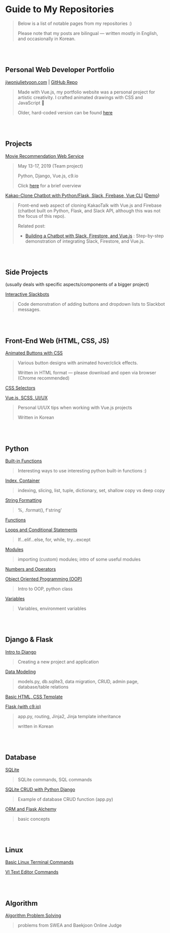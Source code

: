 

# Guide to My Repositories

> Below is a list of notable pages from my repositories :)
>
> Please note that my posts are bilingual — written mostly in English, and occasionally in Korean.

<br>

<br>

## Personal Web Developer Portfolio

[jiwonjulietyoon.com](https://www.jiwonjulietyoon.com/) | [GitHub Repo](https://github.com/jiwonjulietyoon/portfolio)

> Made with Vue.js, my portfolio website was a personal project for artistic creativity. I crafted animated drawings with CSS and JavaScript :european_castle:
>
> Older, hard-coded version can be found [here](<https://github.com/jiwonjulietyoon/OldPortfolio>)

<br>

<br>

## Projects

[Movie Recommendation Web Service](https://github.com/ChangmoKang/PJT)

> May 13-17, 2019 (Team project)
>
> Python, Django, Vue.js, c9.io
>
> Click [here](<https://drive.google.com/drive/u/1/folders/1Z4dabnGbjMMicWcdYpWAMcNFWNLyjGBl>) for a brief overview

[Kakao-Clone Chatbot with Python/Flask, Slack, Firebase, Vue CLI](<https://github.com/jiwonjulietyoon/Kakao-Slackbot>) ([Demo](https://kakao-slackbot.firebaseapp.com//))

> Front-end web aspect of cloning KakaoTalk with Vue.js and Firebase (chatbot built on Python, Flask, and Slack API, although this was not the focus of this repo).
>
> Related post:
>
> - [Building a Chatbot with Slack, Firestore, and Vue.js](<https://github.com/jiwonjulietyoon/Kakao-Slackbot/blob/master/documentation/Slack_Firestore_Integration.md>) : Step-by-step demonstration of integrating Slack, Firestore, and Vue.js.

<br>

<br>

## Side Projects

(usually deals with specific aspects/components of a bigger project)

[Interactive Slackbots](<https://github.com/jiwonjulietyoon/Welcome/blob/master/Slack_Interactive_Bots.md>)

> Code demonstration of adding buttons and dropdown lists to Slackbot messages.

<br>

<br>

## Front-End Web (HTML, CSS, JS)

[Animated Buttons with CSS](<https://github.com/jiwonjulietyoon/FrontEnd_Notes/blob/master/CSS_Buttons.html>)

> Various button designs with animated hover/click effects.
>
> Written in HTML format — please download and open via browser (Chrome recommended)

[CSS Selectors](<https://github.com/jiwonjulietyoon/FrontEnd_Notes/blob/master/CSS_Selectors.md>)

[Vue.js, SCSS, UI/UX](<https://github.com/jiwonjulietyoon/FrontEnd_Notes/blob/master/VUE_UIUX%20(Kor).md>)

> Personal UI/UX tips when working with Vue.js projects
>
> Written in Korean

<br>

<br>

## Python

[Built-in Functions](<https://github.com/jiwonjulietyoon/Python_Notes/blob/master/built-in-functions.md>)

> Interesting ways to use interesting python built-in functions :)

[Index, Container](https://github.com/jiwonjulietyoon/Python_Notes/blob/master/Index%2C%20Container.md)

> indexing, slicing, list, tuple, dictionary, set, shallow copy vs deep copy

[String Formatting](<https://github.com/jiwonjulietyoon/Python_Notes/blob/master/formatting.md>)

> %, .format(), f'string'

[Functions](<https://github.com/jiwonjulietyoon/Python_Notes/blob/master/functions.md>)

[Loops and Conditional Statements](<https://github.com/jiwonjulietyoon/Python_Notes/blob/master/loops_and_conditionalstatements.md>)

> If...elif...else, for, while, try...except

[Modules](https://github.com/jiwonjulietyoon/Python_Notes/blob/master/Modules.md)

> importing (custom) modules; intro of some useful modules

[Numbers and Operators](<https://github.com/jiwonjulietyoon/Python_Notes/blob/master/Numbers_and_Operators.md>)

[Object Oriented Programming (OOP)](<https://github.com/jiwonjulietyoon/Python_Notes/blob/master/OOP.md>)

> Intro to OOP, python class

[Variables](<https://github.com/jiwonjulietyoon/Python_Notes/blob/master/variables.md>)

> Variables, environment variables

<br>

<br>

## Django & Flask

[Intro to Django](<https://github.com/jiwonjulietyoon/Django_Notes/blob/master/README.md>)

> Creating a new project and application

[Data Modeling](<https://github.com/jiwonjulietyoon/Django_Notes/blob/master/DataModeling.md>)

> models.py, db.sqlite3, data migration, CRUD, admin page, database/table relations

[Basic HTML, CSS Template](<https://github.com/jiwonjulietyoon/Django_Notes/blob/master/HTMLCSSTemplate.md>)

[Flask (with c9.io)](<https://github.com/jiwonjulietyoon/Django_Notes/blob/master/x.Flask(Kor).md>) 

> app.py, routing, Jinja2, Jinja template inheritance
>
> written in Korean

<br>

<br>

## Database

[SQLite](<https://github.com/jiwonjulietyoon/Database_Notes/blob/master/SQLite.md>)

> SQLite commands, SQL commands

[SQLite CRUD with Python Django](<https://github.com/jiwonjulietyoon/Database_Notes/blob/master/SQLite_CRUD_Python.md>)

> Example of database CRUD function (app.py)

[ORM and Flask Alchemy](<https://github.com/jiwonjulietyoon/Database_Notes/blob/master/ORM_FlaskAlchemy.md>)

> basic concepts

<br>

<br>

## Linux

[Basic Linux Terminal Commands](<https://github.com/jiwonjulietyoon/Linux_Notes/blob/master/Linux%20Commands.md>)

[VI Text Editor Commands](<https://github.com/jiwonjulietyoon/Linux_Notes/blob/master/VI%20Text%20Editor%20Commands.md>)

<br>

<br>

## Algorithm

[Algorithm Problem Solving](https://github.com/jiwonjulietyoon/Algorithm) 

> problems from SWEA and Baekjoon Online Judge




